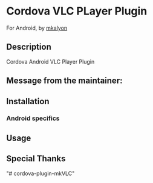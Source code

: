 # Cordova VLC PLayer Plugin

For Android, by [mkalyon](https://github.com/mkalyon)

## Description

Cordova Android VLC Player Plugin

## Message from the maintainer:


## Installation



### Android specifics


## Usage



## Special Thanks

"# cordova-plugin-mkVLC" 
